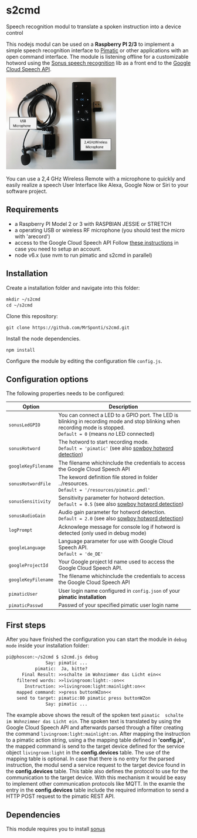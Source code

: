 # s2cmd
Speech recognition modul to translate a spoken instruction into a device control

This nodejs modul can be used on a **Raspberry PI 2/3**  to implement a simple speech recognition interface to [Pimatic](https://pimatic.org) or other applications with an open command interface. The module is listening offline for a customizable hotword using the [Sonus speech recognition](https://github.com/evancohen/sonus) lib as a front end to the [Google Cloud Speech API](https://cloud.google.com/speech-to-text).

<img src="https://github.com/MrSponti/s2cmd/blob/master/Microphone.png" width="300" height="250">

You can use a 2,4 GHz Wireless Remote with a microphone to quickly and easily realize a speech User Interface like Alexa, Google Now or Siri to your software project.

## Requirements
- a Raspberry PI Model 2 or 3 with RASPBIAN JESSIE or STRETCH
- a operating USB or wireless RF microphone (you should test the micro with 'arecord')
- access to the Google Cloud Speech API
   Follow [these instructions](https://cloud.google.com/speech/docs/getting-started) in case you need to setup an account.
- node v6.x (use nvm to run pimatic and s2cmd in parallel)

## Installation

Create a installation folder and navigate into this folder:
```
mkdir ~/s2cmd
cd ~/s2cmd
```

Clone this repository:
```
git clone https://github.com/MrSponti/s2cmd.git
```

Install the node dependencies.
```
npm install
```

Configure the module by editing the configuration file `config.js`.

## Configuration options

The following properties needs to be configured:

|Option|Description|
|---|---|
|``sonusLedGPIO``|You can connect a LED to a GPIO port. The LED is blinking in recording mode and stop blinking when recording mode is stopped.<br>`Default = 0`  (means *no* LED connected) |
|``sonusHotword``| The hotword to start recording mode.<br>`Default = 'pimatic'` (see also [sowboy hotword detection](https://github.com/Kitt-AI/snowboy))|
|``googleKeyFilename``|The filename whichinclude the credentials to access the Google Cloud Speech API|
|``sonusHotwordFile``|The keword definition file stored in folder ../resources.<br>`Default = '/resources/pimatic.pmdl'`|
|``sonusSensitivity``|Sensitivity parameter for hotword detection.<br>`Default = 0.5`  (see also [sowboy hotword detection](https://github.com/Kitt-AI/snowboy))|
|``sonusAudioGain``|Audio gain parameter for hotword detection.<br>`Default = 2.0`  (see also [sowboy hotword detection](https://github.com/Kitt-AI/snowboy))|
|``logPrompt``|Acknowlege message for console log if hotword is detected (only used in debug mode)|
|``googleLanguage``|Language parameter for use with Google Cloud Speech API.<br>`Default = 'de_DE'`|
|``googleProjectId``| Your Google project Id name used to access the Google Cloud Speech API.|
|``googleKeyFilename``|The filename whichinclude the credentials to access the Google Cloud Speech API|
|``pimaticUser``|User login name configured in ``config.json`` of your **pimatic installation**|
|``pimaticPasswd``|Passwd of your specified pimatic user login name|

## First steps
After you have finished the configuration you can start the module in ``debug mode`` inside your installation folder:
```
pi@phoscon:~/s2cmd $ s2cmd.js debug
               Say: pimatic ...
           pimatic:  Ja, bitte?
      Final Result: >>schalte im Wohnzimmer das Licht ein<<
    filtered words: >>livingroom:light:-:on<<
       Instruction: >>livingroom:light:mainlight:on<<
    mapped command: >>press buttonWZon<<
    send to target: pimatic:80 pimatic press buttonWZon
               Say: pimatic ...
```
The example above shows the result of the spoken text `pimatic  schalte im Wohnzimmer das Licht ein`. The spoken text is translated by using the Google Cloud Speech API and afterwards parsed through a filter creating the command `livingroom:light:mainlight:on`. After mapping the instruction to a pimatic action string, using a the mapping table defined in **'config.js'**,  the mapped command is send to the target device defined for the service object `livingroom:light` in the **config.devices** table. The use of the mapping table is optional. In case that there is no entry for the parsed instruction, the modul send a service request to the target device found in the **config.devices** table. This table also defines the protocol to use for the communication to the target device. With this mechanism it would be easy to implement other communication protocols like MQTT. In the examle the entry in the **config.devices** table include the required information to send a HTTP POST request to the pimatic REST API.

## Dependencies

This module requires you to install
 [sonus](https://github.com/evancohen/sonus) 
